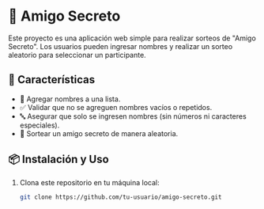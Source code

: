 # 🎁 Amigo Secreto

Este proyecto es una aplicación web simple para realizar sorteos de "Amigo Secreto". Los usuarios pueden ingresar nombres y realizar un sorteo aleatorio para seleccionar un participante.

## 🚀 Características

- 📌 Agregar nombres a una lista.
- ✅ Validar que no se agreguen nombres vacíos o repetidos.
- 🔤 Asegurar que solo se ingresen nombres (sin números ni caracteres especiales).
- 🎲 Sortear un amigo secreto de manera aleatoria.

## 📦 Instalación y Uso

1. Clona este repositorio en tu máquina local:
   ```sh
   git clone https://github.com/tu-usuario/amigo-secreto.git
